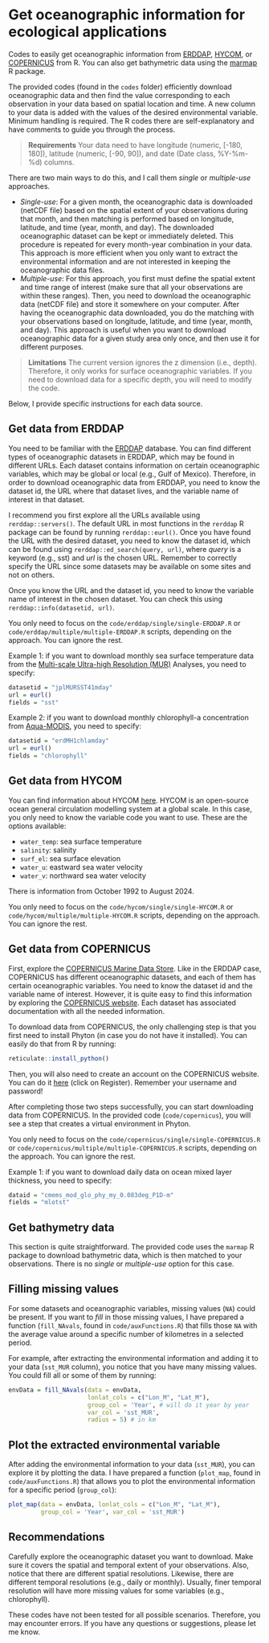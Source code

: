 # Get oceanographic information for ecological applications

Codes to easily get oceanographic information from [ERDDAP](https://www.ncei.noaa.gov/erddap/index.html), [HYCOM](https://www.hycom.org/), or [COPERNICUS](https://data.marine.copernicus.eu/products) from R. You can also get bathymetric data using the [marmap](https://cran.r-project.org/web/packages/marmap/index.html) R package.

The provided codes (found in the `codes` folder) efficiently download oceanographic data and then find the value corresponding to each observation in your data based on spatial location and time. A new column to your data is added with the values of the desired environmental variable. Minimum handling is required. The R codes there are self-explanatory and have comments to guide you through the process.

> **Requirements** Your data need to have longitude (numeric, [-180, 180]), latitude (numeric, [-90, 90]), and date (Date class, %Y-%m-%d) columns.

There are two main ways to do this, and I call them *single* or *multiple-use* approaches.

-   *Single-use*: For a given month, the oceanographic data is downloaded (netCDF file) based on the spatial extent of your observations during that month, and then matching is performed based on longitude, latitude, and time (year, month, and day). The downloaded oceanographic dataset can be kept or immediately deleted. This procedure is repeated for every month-year combination in your data. This approach is more efficient when you only want to extract the environmental information and are not interested in keeping the oceanographic data files.
-   *Multiple-use*: For this approach, you first must define the spatial extent and time range of interest (make sure that all your observations are within these ranges). Then, you need to download the oceanographic data (netCDF file) and store it somewhere on your computer. After having the oceanographic data downloaded, you do the matching with your observations based on longitude, latitude, and time (year, month, and day). This approach is useful when you want to download oceanographic data for a given study area only once, and then use it for different purposes.

> **Limitations** The current version ignores the z dimension (i.e., depth). Therefore, it only works for surface oceanographic variables. If you need to download data for a specific depth, you will need to modify the code.

Below, I provide specific instructions for each data source.

## Get data from ERDDAP

You need to be familiar with the [ERDDAP](https://www.ncei.noaa.gov/erddap/index.html) database. You can find different types of oceanographic datasets in ERDDAP, which may be found in different URLs. Each dataset contains information on certain oceanographic variables, which may be global or local (e.g., Gulf of Mexico). Therefore, in order to download oceanographic data from ERDDAP, you need to know the dataset id, the URL where that dataset lives, and the variable name of interest in that dataset.

I recommend you first explore all the URLs available using `rerddap::servers()`. The default URL in most functions in the `rerddap` R package can be found by running `rerddap::eurl()`. Once you have found the URL with the desired dataset, you need to know the dataset id, which can be found using `rerddap::ed_search(query, url)`, where *query* is a keyword (e.g., sst) and *url* is the chosen URL. Remember to correctly specify the URL since some datasets may be available on some sites and not on others.

Once you know the URL and the dataset id, you need to know the variable name of interest in the chosen dataset. You can check this using `rerddap::info(datasetid, url)`.

You only need to focus on the `code/erddap/single/single-ERDDAP.R` or `code/erddap/multiple/multiple-ERDDAP.R` scripts, depending on the approach. You can ignore the rest.

Example 1: if you want to download monthly sea surface temperature data from the [Multi-scale Ultra-high Resolution (MUR)](https://podaac.jpl.nasa.gov/MEaSUREs-MUR) Analyses, you need to specify:

``` r
datasetid = "jplMURSST41mday"
url = eurl()
fields = "sst"
```

Example 2: if you want to download monthly chlorophyll-a concentration from [Aqua-MODIS](https://modis.gsfc.nasa.gov/data/dataprod/chlor_a.php), you need to specify:

``` r
datasetid = "erdMH1chlamday"
url = eurl()
fields = "chlorophyll"
```

## Get data from HYCOM

You can find information about HYCOM [here](https://www.hycom.org/). HYCOM is an open-source ocean general circulation modelling system at a global scale. In this case, you only need to know the variable code you want to use. These are the options available:

-   `water_temp`: sea surface temperature
-   `salinity`: salinity
-   `surf_el`: sea surface elevation
-   `water_u`: eastward sea water velocity
-   `water_v`: northward sea water velocity

There is information from October 1992 to August 2024.

You only need to focus on the `code/hycom/single/single-HYCOM.R` or `code/hycom/multiple/multiple-HYCOM.R` scripts, depending on the approach. You can ignore the rest.

## Get data from COPERNICUS

First, explore the [COPERNICUS Marine Data Store](https://data.marine.copernicus.eu/products). Like in the ERDDAP case, COPERNICUS has different oceanographic datasets, and each of them has certain oceanographic variables. You need to know the dataset id and the variable name of interest. However, it is quite easy to find this information by exploring the [COPERNICUS website](https://data.marine.copernicus.eu/products). Each dataset has associated documentation with all the needed information.

To download data from COPERNICUS, the only challenging step is that you first need to install Phyton (in case you do not have it installed). You can easily do that from R by running:

``` r
reticulate::install_python()
```

Then, you will also need to create an account on the COPERNICUS website. You can do it [here](https://marine.copernicus.eu/) (click on Register). Remember your username and password!

After completing those two steps successfully, you can start downloading data from COPERNICUS. In the provided code (`code/copernicus`), you will see a step that creates a virtual environment in Phyton.

You only need to focus on the `code/copernicus/single/single-COPERNICUS.R` or `code/copernicus/multiple/multiple-COPERNICUS.R` scripts, depending on the approach. You can ignore the rest.

Example 1: if you want to download daily data on ocean mixed layer thickness, you need to specify:

``` r
dataid = "cmems_mod_glo_phy_my_0.083deg_P1D-m"
fields = "mlotst"
```

## Get bathymetry data

This section is quite straightforward. The provided code uses the `marmap` R package to download bathymetric data, which is then matched to your observations. There is no *single* or *multiple-use* option for this case.

## Filling missing values

For some datasets and oceanographic variables, missing values (`NA`) could be present. If you want to *fill* in those missing values, I have prepared a function (`fill_NAvals`, found in `code/auxFunctions.R`) that fills those `NA` with the average value around a specific number of kilometres in a selected period.

For example, after extracting the environmental information and adding it to your data (`sst_MUR` column), you notice that you have many missing values. You could fill all or some of them by running:

``` r
envData = fill_NAvals(data = envData, 
                      lonlat_cols = c("Lon_M", "Lat_M"),
                      group_col = 'Year', # will do it year by year
                      var_col = 'sst_MUR', 
                      radius = 5) # in km
```

## Plot the extracted environmental variable

After adding the environmental information to your data (`sst_MUR`), you can explore it by plotting the data. I have prepared a function (`plot_map`, found in `code/auxFunctions.R`) that allows you to plot the environmental information for a specific period (`group_col`):

``` r
plot_map(data = envData, lonlat_cols = c("Lon_M", "Lat_M"), 
         group_col = 'Year', var_col = 'sst_MUR')
```

## Recommendations

Carefully explore the oceanographic dataset you want to download. Make sure it covers the spatial and temporal extent of your observations. Also, notice that there are different spatial resolutions. Likewise, there are different temporal resolutions (e.g., daily or monthly). Usually, finer temporal resolution will have more missing values for some variables (e.g., chlorophyll).

These codes have not been tested for all possible scenarios. Therefore, you may encounter errors. If you have any questions or suggestions, please let me know.
